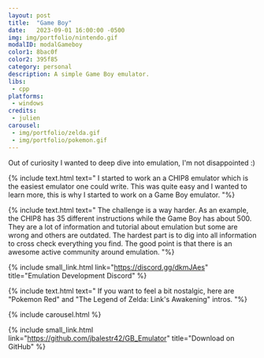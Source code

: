```yaml
---
layout: post
title:  "Game Boy"
date:   2023-09-01 16:00:00 -0500
img: img/portfolio/nintendo.gif
modalID: modalGameboy
color1: 8bac0f 
color2: 395f85 
category: personal
description: A simple Game Boy emulator.
libs:
 - cpp
platforms:
 - windows
credits:
 - julien
carousel:
 - img/portfolio/zelda.gif
 - img/portfolio/pokemon.gif
---
```

Out of curiosity I wanted to deep dive into emulation, I'm not disappointed :)

{% include text.html text="
I started to work an a CHIP8 emulator which is the easiest emulator one could write. This was quite easy and I wanted to learn more, this is why I started to work on a Game Boy emulator.
"%}

{% include text.html text="
The challenge is a way harder. As an example, the CHIP8 has 35 different instructions while the Game Boy has about 500.
They are a lot of information and tutorial about emulation but some are wrong and others are outdated. The hardest part is to dig into all information to cross check everything you find.
The good point is that there is an awesome active community around emulation.
"%}

{% include small_link.html link="https://discord.gg/dkmJAes" title="Emulation Development Discord" %}

{% include text.html text="
If you want to feel a bit nostalgic, here are \"Pokemon Red\" and \"The Legend of Zelda: Link's Awakening\" intros. 
"%}

{% include carousel.html %}

{% include small_link.html link="https://github.com/jbalestr42/GB_Emulator" title="Download on GitHub" %}